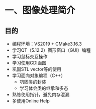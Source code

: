 # 一、图像处理简介

## 目的

- 编程环境：VS2019 + CMake3.16.3
- 学习QT（5.12.2）图形窗口（GUI）编程
- 学习鼠标交互操作
- 学习使用GDI画图
- 巩固STL vector等的使用
- 学习面向对象编程（C++）
  - 巩固类的封装
  - 学习体会类的继承和多态
- 熟练使用指针，避免内存泄漏
- 多使用Online Help

